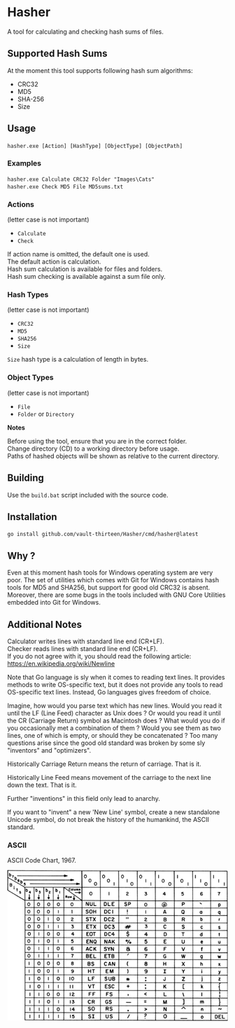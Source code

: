 # Hasher

A tool for calculating and checking hash sums of files.

## Supported Hash Sums

At the moment this tool supports following hash sum algorithms:
* CRC32
* MD5
* SHA-256
* Size

## Usage
`hasher.exe [Action] [HashType] [ObjectType] [ObjectPath]`

### Examples
`hasher.exe Calculate CRC32 Folder "Images\Cats"`  
`hasher.exe Check MD5 File MD5sums.txt`  

### Actions 
(letter case is not important)
* `Calculate`
* `Check`

If action name is omitted, the default one is used.  
The default action is calculation.  
Hash sum calculation is available for files and folders.  
Hash sum checking is available against a sum file only.  

### Hash Types
(letter case is not important)
* `CRC32`
* `MD5`
* `SHA256`
* `Size`

`Size` hash type is a calculation of length in bytes.

### Object Types
(letter case is not important)
* `File`
* `Folder` or `Directory`  

**Notes**
  
Before using the tool, ensure that you are in the correct folder.  
Change directory (CD) to a working directory before usage.  
Paths of hashed objects will be shown as relative to the current directory.  

## Building

Use the `build.bat` script included with the source code.

## Installation
`go install github.com/vault-thirteen/Hasher/cmd/hasher@latest`

## Why ?

Even at this moment hash tools for Windows operating system are very poor. 
The set of utilities which comes with Git for Windows contains hash tools for 
MD5 and SHA256, but support for good old CRC32 is absent. Moreover, there are 
some bugs in the tools included with GNU Core Utilities embedded into Git for 
Windows. 

## Additional Notes

Calculator writes lines with standard line end (CR+LF).  
Checker reads lines with standard line end (CR+LF).  
If you do not agree with it, you should read the following article:  
https://en.wikipedia.org/wiki/Newline

Note that Go language is sly when it comes to reading text lines.
It provides methods to write OS-specific text, but it does not provide any 
tools to read OS-specific text lines. Instead, Go languages gives freedom of 
choice.

Imagine, how would you parse text which has new lines. Would you read it until 
the LF (Line Feed) character as Unix does ? Or would you read it until the CR 
(Carriage Return) symbol as Macintosh does ? What would you do if you 
occasionally met a combination of them ? Would you see them as two lines, one 
of which is empty, or should they be concatenated ? Too many questions arise 
since the good old standard was broken by some sly "inventors" and "optimizers".

Historically Carriage Return means the return of carriage. That is it.

Historically Line Feed means movement of the carriage to the next line down the text. 
That is it.

Further "inventions" in this field only lead to anarchy.

If you want to "invent" a new 'New Line' symbol, create a new standalone 
Unicode symbol, do not break the history of the humankind, the ASCII standard.

### ASCII
ASCII Code Chart, 1967.

![ASCII Code Chart](assets/img/USASCII_code_chart_1967.png)
